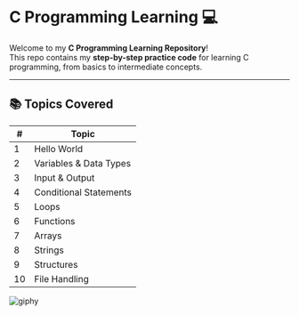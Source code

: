 # C Programming Learning 💻

Welcome to my **C Programming Learning Repository**!  
This repo contains my **step-by-step practice code** for learning C programming, from basics to intermediate concepts.  

---

## 📚 Topics Covered

| # | Topic | 
|---|-------|
| 1 | Hello World |
| 2 | Variables & Data Types |
| 3 | Input & Output |
| 4 | Conditional Statements |
| 5 | Loops |
| 6 | Functions | 
| 7 | Arrays | 
| 8 | Strings | 
| 9 | Structures | 
| 10 | File Handling | 




![giphy](https://github.com/user-attachments/assets/1e930535-9fc9-4812-89cb-9aeb08a6786e)
